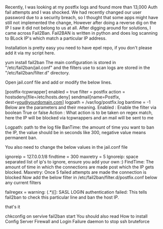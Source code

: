 Recently, I was looking at my postfix logs and found more than 13,000 Auth fail attempts and I was shocked. We had recently changed our user password due to a security breach, so I thought that some apps might have still not implemented the change, However after doing a reverse dig on the IP I saw it did not belong to us at all.
After digging around for solutions, I came across Fail2Ban. Fail2BAN is written in python and does log scanning to BLock IP's which match a particular IP address.

Installation is pretty easy you need to have epel repo, if you don't please add it via my script here.

yum install fail2ban
The main configuration is stored in "/etc/fail2ban/jail.conf" and the filters use to scan logs are stored in the "/etc/fail2ban/filter.d" directory.

Open jail.conf file and add or modify the below lines.

[postfix-tcpwrapper]
enabled = true
filter = postfix
action = hostsdeny[file=/etc/hosts.deny]
 sendmail[name=Postfix, dest=you@yourdomain.com]
logpath = /var/log/postfix.log
bantime = -1
Below are the parameters and their meaning.
Enabled : Enable the filter via boolean True or false
Action : What action is to be taken on regex match, here the IP will be blocked via tcpwrappers and an mail will be sent to me

Logpath: path to the log file
BanTime: the amount of time you want to ban the IP, the value should be in seconds like 300, negative value means permanent ban.

You also need to change the below values in the jail.conf file

ignoreip = 127.0.0.1/8
findtime  = 300
maxretry = 5
Ignoreip: space separated list of ip's to ignore, ensure you add your own :)
FindTime: The amount of time in which the connections are made post which the IP gets blocked.
Maxretry: Once 5 failed attempts are made the connection is blocked
Now add the below filter in /etc/fail2ban/filter.d/postfix.conf below any current filters

failregex = warning: (.*)[]: SASL LOGIN authentication failed:
This tells fail2ban to check this particular line and ban the host IP.

that's it

chkconfig on
servive fail2ban start
You should also read How to install Config Server Firewall and Login Failure daemon to stop ssh bruteforce
